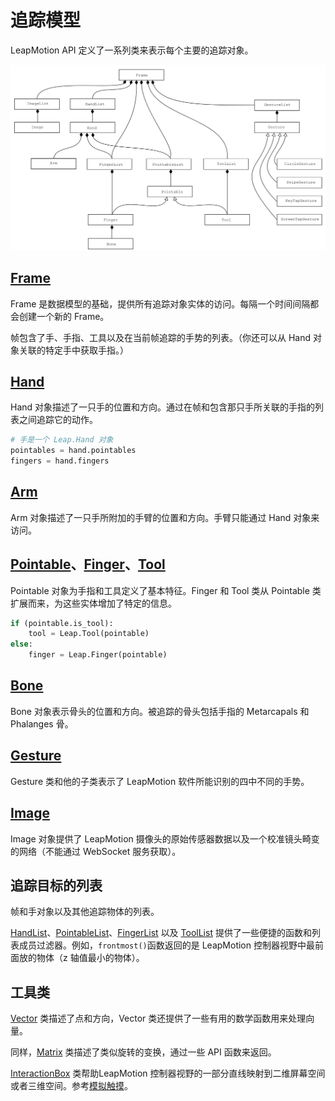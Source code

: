 # 追踪模型

LeapMotion API 定义了一系列类来表示每个主要的追踪对象。

![](../../images/Class_Arch.png)


## [Frame](../api/Leap.Frame.md)

Frame 是数据模型的基础，提供所有追踪对象实体的访问。每隔一个时间间隔都会创建一个新的 Frame。

帧包含了手、手指、工具以及在当前帧追踪的手势的列表。（你还可以从 Hand 对象关联的特定手中获取手指。）

## [Hand](../api/Leap.Hand.md)

Hand 对象描述了一只手的位置和方向。通过在帧和包含那只手所关联的手指的列表之间追踪它的动作。

```python
# 手是一个 Leap.Hand 对象
pointables = hand.pointables
fingers = hand.fingers
```

## [Arm](../api/Leap.Arm.md)

Arm 对象描述了一只手所附加的手臂的位置和方向。手臂只能通过 Hand 对象来访问。

## [Pointable](../api/Leap.Pointable.md)、[Finger](../api/Leap.Finger.md)、[Tool](../api/Leap.Tool.md)

Pointable 对象为手指和工具定义了基本特征。Finger 和 Tool 类从 Pointable 类扩展而来，为这些实体增加了特定的信息。

```python
if (pointable.is_tool):
    tool = Leap.Tool(pointable)
else:
    finger = Leap.Finger(pointable)
```

## [Bone](../api/Leap.Bone.md)

Bone 对象表示骨头的位置和方向。被追踪的骨头包括手指的 Metarcapals 和 Phalanges 骨。

<!--Bone object represent the position and orientation of a bone. The tracked bones include the metarcarpals and phalanges of the fingers (and thumb).-->

## [Gesture](../api/Leap.Gesture.md)

Gesture 类和他的子类表示了 LeapMotion 软件所能识别的四中不同的手势。

<!--The Gesture class and its subclasses represent a snapshot of one of the four gestures recognized by the Leap Motion software.

See Gestures-->

## [Image](../api/Leap.Image.md)

Image 对象提供了 LeapMotion 摄像头的原始传感器数据以及一个校准镜头畸变的网络（不能通过 WebSocket 服务获取）。

<!--Image objects provide the raw sensor data and calibration grid for the Leap Motion cameras. (Not available through the WebSocket server.)-->

## 追踪目标的列表

帧和手对象以及其他追踪物体的列表。

[HandList](../api/Leap.HandList.md)、[PointableList](../api/Leap.PointableList.md)、[FingerList](../api/Leap.FingerList.md) 以及 [ToolList](../api/Leap.ToolList.md) 提供了一些便捷的函数和列表成员过滤器。例如，`frontmost()`函数返回的是 LeapMotion 控制器视野中最前面放的物体（z 轴值最小的物体）。

<!--The Frame and Hand objects contain lists of the other tracked objects.

HandList, PointableList, FingerList, and ToolList classes provide a few convenience functions for filtering the list members. For example, the frontmost() function returns the item that is the most forward in the Leap Motion controller’s field of view (smallest z value).-->

## 工具类
[Vector](../api/Leap.Vector.md) 类描述了点和方向，Vector 类还提供了一些有用的数学函数用来处理向量。

同样，[Matrix](../api/Leap.Matrix.md) 类描述了类似旋转的变换，通过一些 API 函数来返回。

[InteractionBox](../api/Leap.InteractionBox.md) 类帮助LeapMotion 控制器视野的一部分直线映射到二维屏幕空间或者三维空间。参考[模拟触摸](Leap_Touch_Emulation.md)。

<!--The Vector class describes points and directions. The Vector class also provides several useful math functions for working with vectors.

Likewise, the Matrix class represents things like rotations and other transforms returned by some functions in the API.

The InteractionBox class provides functions to help map a rectilinear portion of the Leap Motion controller’s field of view to either 2D screen space or 3D space. See Touch Emulation.-->